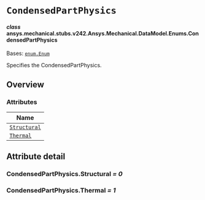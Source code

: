# `CondensedPartPhysics`

<a id="ansys.mechanical.stubs.v242.Ansys.Mechanical.DataModel.Enums.CondensedPartPhysics"></a>

#### *class* ansys.mechanical.stubs.v242.Ansys.Mechanical.DataModel.Enums.CondensedPartPhysics

Bases: [`enum.Enum`](https://docs.python.org/3/library/enum.html#enum.Enum)

Specifies the CondensedPartPhysics.

<!-- !! processed by numpydoc !! -->

<a id="overview"></a>

## Overview

### Attributes

| Name |
| -------------------------------------------------------------------------------------------------------------------------------- |
| [`Structural`](#CondensedPartPhysics.Structural) |
| [`Thermal`](#CondensedPartPhysics.Thermal) |

<a id="attribute-detail"></a>

## Attribute detail

<a id="CondensedPartPhysics.Structural"></a>

### CondensedPartPhysics.Structural *= 0*

<a id="CondensedPartPhysics.Thermal"></a>

### CondensedPartPhysics.Thermal *= 1*


